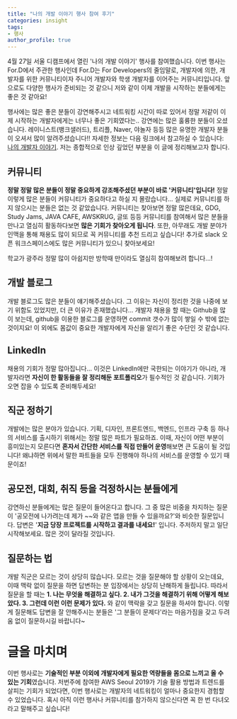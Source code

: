 ```yaml
---
title: "나의 개발 이야기 행사 참여 후기"
categories: insight
tags:
- 행사
author_profile: true
---
```


4월 27일 서울 디캠프에서 열린 '나의 개발 이야기' 행사를 참여했습니다. 이번 행사는 For.D에서 주관한 행사인데 For.D는 For Developers의 줄임말로, 개발자에 의한, 개발자를 위한 커뮤니티이자 주니어 개발자와 학생 개발자를 이어주는 커뮤니티입니다. 앞으로도 다양한 행사가 준비되는 것 같으니 저와 같이 이제 개발을 시작하는 분들에게는 좋은 것 같아요!


행사에는 많은 좋은 분들이 강연해주시고 네트워킹 시간이 따로 있어서 정말 저같이 이제 시작하는 개발자에게는 너무나 좋은 기회였다는.. 강연에는 많은 훌륭한 분들이 오셨습니다. 레이니스트(뱅크샐러드), 트리플, Naver, 야놀자 등등 많은 유명한 개발자 분들이 오셔서 많이 알려주셨습니다!! 자세한 정보는 다음 링크에서 참고하실 수 있습니다: [나의 개발자 이야기](https://festa.io/events/259). 저는 종합적으로 인상 깊었던 부분을 이 글에 정리해보고자 합니다.


## 커뮤니티

**정말 정말 많은 분들이 정말 중요하게 강조해주셨던 부분이 바로 '커뮤니티'입니다!** 정말 이렇게 많은 분들이 커뮤니티가 중요하다고 하실 지 몰랐습니다... 실제로 커뮤니티를 하지 않으시는 분들은 없는 것 같았습니다. 커뮤니티는 찾아보면 정말 많은데요, GDG, Study Jams, JAVA CAFE, AWSKRUG, 글또 등등 커뮤니티를 참여해서 많은 분들을 만나고 열심히 활동하다보면 **많은 기회가 찾아오게 됩니다**. 또한, 아무래도 개발 분야가 인맥을 통해 채용도 많이 되므로 꼭 커뮤니티를 추천 드리고 싶습니다! 추가로 slack 오픈 워크스페이스에도 많은 커뮤니티가 있으니 찾아보세요!

학교가 광주라 정말 많이 아쉽지만 방학때 만이라도 열심히 참여해보려 합니다...!


## 개발 블로그

개발 블로그도 많은 분들이 얘기해주셨습니다. 그 이유는 자신이 정리한 것을 나중에 보기 위함도 있었지만, 더 큰 이유가 존재했습니다... 개발자 채용을 할 때는 Github을 많이 보는데, github을 이용한 블로그를 운영하면 commit 갯수가 많이 쌓일 수 밖에 없는 것이지요! 이 외에도 몸값이 중요한 개발자에게 자신을 알리기 좋은 수단인 것 같습니다.


## LinkedIn

채용의 기회가 정말 많아집니다... 이것은 LinkedIn에만 국한되는 이야기가 아니라, 개발자라면 **자신이 한 활동들을 잘 정리해둔 포트폴리오**가 필수적인 것 같습니다. 기회가 오면 잡을 수 있도록 준비해두세요!


## 직군 정하기

개발에는 많은 분야가 있습니다. 기획, 디자인, 프론트엔드, 백엔드, 인프라 구축 등 하나의 서비스를 출시하기 위해서는 정말 많은 파트가 필요하죠. 이때, 자신이 어떤 부분이 흥미있는지 모른다면 **혼자서 간단한 서비스를 직접 만들어 운영**해보면 큰 도움이 될 것입니다! 왜냐하면 위에서 말한 파트들을 모두 진행해야 하나의 서비스를 운영할 수 있기 때문이죠!


## 공모전, 대회, 취직 등을 걱정하시는 분들에게

강연하신 분들에게는 많은 질문이 들어온다고 합니다. 그 중 많은 비중을 차지하는 질문이 '공모전에 나가려는데 제가 ~~와 같은 앱을 만들 수 있을까요?'와 비슷한 질문입니다. 답변은 '**지금 당장 프로젝트를 시작하고 결과를 내세요!**' 입니다. 주저하지 말고 일단 시작해보세요. 많은 것이 달라질 것입니다.


## 질문하는 법

개발 직군은 모르는 것이 상당히 많습니다. 모르는 것을 질문해야 할 상황이 오는데요, 이때 맥락 없이 질문을 하면 답변하는 분 입장에서는 상당히 난해하게 들립니다. 따라서 질문을 할 때는 **1. 나는 무엇을 해결하고 싶다. 2. 내가 그것을 해결하기 위해 어떻게 해보았다. 3. 그런데 이런 이런 문제가 있다.** 와 같이 맥락을 갖고 질문을 하셔야 합니다. 이렇게 질문해도 답변을 잘 안해주시는 분들은 '그 분들이 문제다'라는 마음가짐을 갖고 두려움 없이 질문하시길 바랍니다~


# 글을 마치며

이번 행사로는 **기술적인 부분 이외에 개발자에게 필요한 역량들을 몸으로 느끼고 올 수 있는 기회**였습니다. 저번주에 참여한 AWS Seoul 2019가 기술 활용 방법과 트렌드를 살피는 기회가 되었다면, 이번 행사로는 개발자의 네트워킹이 얼마나 중요한지 경험할 수 있었습니다. 혹시 아직 이런 행사나 커뮤니티를 참가하지 않으신다면 꼭 한 번 다녀오라고 말해주고 싶습니다!

